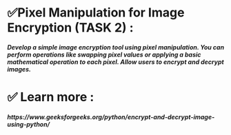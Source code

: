 <h1>✅Pixel Manipulation for Image Encryption (TASK 2) :</h1>

<h5>Develop a simple image encryption tool using pixel manipulation. You can perform operations like swapping pixel values or applying a basic mathematical operation to each pixel. Allow users to encrypt and decrypt images.</h5>
<h1>✅ Learn more :</h1>
<h5>https://www.geeksforgeeks.org/python/encrypt-and-decrypt-image-using-python/</h5>
